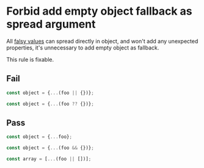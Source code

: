 # Forbid add empty object fallback as spread argument

All [falsy values](https://developer.mozilla.org/en-US/docs/Glossary/Falsy) can spread directly in object, and won't add any unexpected properties, it's unnecessary to add empty object as fallback.

This rule is fixable.

## Fail

```js
const object = {...(foo || {})};
```

```js
const object = {...(foo ?? {})};
```

## Pass

```js
const object = {...foo};
```

```js
const object = {...(foo && {})};
```

```js
const array = [...(foo || [])];
```
